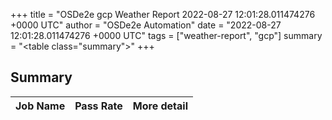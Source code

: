 +++
title = "OSDe2e gcp Weather Report 2022-08-27 12:01:28.011474276 +0000 UTC"
author = "OSDe2e Automation"
date = "2022-08-27 12:01:28.011474276 +0000 UTC"
tags = ["weather-report", "gcp"]
summary = "<table class=\"summary\"></table>"
+++
## Summary

| Job Name | Pass Rate | More detail |
|----------|-----------|-------------|





